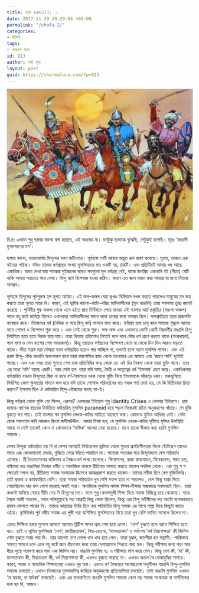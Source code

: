 ```yaml
---
title: ছফা &#8211; ২
date: 2017-11-29 19:29:04 +06:00
permalink: "/chofa-2/"
categories:
- রিভিউ
tags:
- আহমদ ছফা
id: 913
author: শর্মা লুনা
layout: post
guid: https://sharmaluna.com/?p=913
---
```


[![](/assets/images/wp-content/uploads/2017/11/3344221-b0afd5c6b94feac1.jpg)](/assets/images/wp-content/uploads/2017/11/3344221-b0afd5c6b94feac1.jpg)

বি.দ্র: এখানে শুধু ছফার বক্তব্য বলা হয়েছে, এই অধমের না। যতটুকু ছফাকে বুঝেছি, সেটুকুই বলেছি। সূত্রঃ ‘বাঙালী মুসলমানের মন’।

ছফার বক্তব্য, ভারতবর্ষের হিন্দুদের মনন জটিলতর। পূর্ববঙ্গে সেটি আবার অদ্ভূত রূপ ধারণ করেছে। মূলত, তারাও এক বইয়ের পাঠক। যদিও তাদের ধর্মগ্রন্থের সংখ্যা মুসলিমদের মত একটি নয়, চারটি। এবং প্রতিটিরই আবার খণ্ড আছে একাধিক। অথচ দেখা যায় শতকরা দুইজনের ঘরেও সবগুলো মূল ধর্মগ্রন্থ নেই, থাকে জনপ্রিয় একখানি বই (গীতা) যেটি নাকি আবার সবচেয়ে পরে লেখা। হিন্দু ধর্মে বিশেষজ্ঞ হওয়া কঠিন। কারণ এত জ্ঞান হজম করা সাধারণের জন্য নিতান্ত অসম্ভব।

পূর্ববঙ্গে হিন্দুদের পূর্বপুরুষ হল মূলত আর্যরা। এই জল-জঙ্গল ঘেরা ভূখণ্ড নির্বিবাদে দখল করতে পারলেও মানুষের মন জয় করতে তারা মূলত পারে নি। কারণ, এই ভূমির কালো-খাটো-দরিদ্র আদিবাসীদের (মূল বাঙালি) তারা সবসময় তুচ্ছ জ্ঞানই করেছে । পৃথিবীর শুষ্ক অঞ্চল থেকে এসে হঠাত প্রায় নির্বিবাদে পেয়ে যাওয়া এই বাংলার আর্দ্র প্রকৃতির (বাঙলা অঞ্চল) সাথে বহু কষ্টে মানিয়ে নিলেও এখানকার আদিবাসীদের সমান ভাবা তাদের জন্য অসম্ভব ছিল। ফলশ্রুতিতে তারা রাজশক্তি ব্যাবহার করে। নিজেদের ধর্ম (বৈদিক ও পরে হিন্দু ধর্ম) পালনে বাধ্য করে। বর্ণাশ্রম প্রথা চালু করে সমাজে শৃঙ্খলা আনার নামে শোষণ ও নিষ্পেষণ শুরু করে । এবং সেই থেকে শুরু। লক্ষ লক্ষ এবং একসময় কোটি কোটি নিম্নবর্গীয় বাঙালি হিন্দু নির্যাতিত হতে হতে বিরক্ত হয়ে যায়। তারা নিতান্ত প্রতিশোধ নিতেই দলে দলে বৌদ্ধ ধর্ম গ্রহণ করতে থাকে (শংকরাচার্য, পাল বংশ ও সেন বংশের শেষ সময়কাল)। কিন্তু তাতেও বর্ণাশ্রমের নিষ্পেষণ থেমে না থেকে দিন দিন আরও বাড়তে থাকে। ভীত সন্ত্রস্ত নয়া বৌদ্ধরা যখন ধর্মান্তরিত হয়েও পার পাচ্ছিল না, তখনই চলে আসে মুসলিম শাসন। এবং এই প্রথম হিন্দু-বৌদ্ধ বাঙালি অবলোকন করে তারা রাজশক্তির কাছ থেকে তলোয়ার এর আঘাত এবং ‘জানে পানি’ দুটোই পাচ্ছে। এবং এক সময় তারা শুনতে পেল রাজ প্রতিনিধির কাছ থেকে যে: এই চির বৈষম্য থেকে তারা মুক্তি পাবে। তবে এর মধ্যে ‘যদি’ আছে একটি। আর সেটা হল: তারা যদি সাম্য, মৈত্রী ও ভাতৃত্বের ধর্ম ‘ইসলাম’ গ্রহণ করে। একাধিকবার ধর্মান্তরিত বাঙাল বিন্দুমাত্র দ্বিধা না করে বর্ণ-বৈষম্যের নরক থেকে মুক্তি নিয়ে ইসলামকে আঁকড়ে ধরল। মরুভূমিতে নির্বাসিত কোন ক্ষুধার্তের সামনে জল ধরে যদি তাকে পোশাক পরিবর্তনের মত সহজ শর্ত দেয়া হয়, সে কি দ্বিতীয়বার চিন্তা করবে? ইসলাম ছিল ঐ ধর্মান্তরিত হিন্দু-বৌদ্ধদের কাছে তা-ই।

কিন্তু বর্ণপ্রথা থেকে মুক্তি তো মিলল, এরপর? এরপরের ইতিহাস শুধু Identity Crises এ ভোগার ইতিহাস। প্রায় হাজার-খানেক বছরের নির্যাতিত ধর্মান্তরিত মুসলিম paranoid হয়ে পড়ল নিজেরই রচিত অনুকরণের খাঁচায়। সে যুক্তি বুঝতে ভয় পায়। তাই বাংলার সব মুসলিম লেখক-কবির সাহিত্য আবেগে ভরা। কোথাও যুক্তির আধিক্য নেই। সেটা হোক সফলতম কবি নজরুল কিংবা জসীমউদ্দীন। মজার বিষয় হল, যে মুসলিম লেখক-কবির সৃষ্টিতে যুক্তির উপস্থিতি আছে বা বেশি তাকেই কোন না কোনভাবে ‘নাস্তিক’ অ্যাখ্যা দেয়া হয়েছে। মানে তাকে স্বীকার করা হয়নি মুসলিম সমাজে।

যেসব হিন্দুরা ধর্মান্তরিত হয় নি বা যেসব আর্যরাই নির্যাতকের ভূমিকা থেকে শুধরে প্রগতিশীলতার দিকে হেঁটেছেন তাদের সাথে এরা কোনভাবেই মেধায়, বুদ্ধিতে পেরে উঠতে পারছিল না। পনেরো শতকের পরে হিন্দুইজমে বেশ পরিবর্তন এসেছে। শ্রী চৈতন্যদেবের ভক্তিবাদ ও বৈষ্ণব ধর্ম পাখা মেলেছে। বিদ্যাসাগর, রাজা রামমোহন, বিবেকানন্দ, শরত চন্দ্র, বঙ্কিমের মত বাঙালিরা নিজের ধর্মীয় ও সামাজিক মানসে রীতিমত আঘাত করতে থাকেন সবদিক থেকে। এরা শুধু স্ব স্ব ক্ষেত্রেই সফল নয়, রীতিমত সমাজ সংস্কারক হিসেবে আত্মপ্রকাশ করতে থাকেন। তাদের মনীষা ছিল বেশ যুক্তিনির্ভর। তাই প্রভাব ও কার্যকারিতা বেশি। তারা সমাজ পরিবর্তনে খুব বেশি সফল হতে না পারলেও , বেশ কিছু ধাক্কা দিতে পেরেছিলেন যার ফল ভোগ করেছে সবাই পরে। অন্যদিকে মুসলিম সমাজ শিক্ষা-দীক্ষায় অন্ধকারে সবসময়ই ছিল। তারা কখনই মানিয়ে নেয়ার নীতি নেয় নি হিন্দুদের মত। ফলে শুধু কেবলামুখী শিক্ষা নিয়ে সমাজ বিচ্ছিন্ন হয়ে থেকেছে। স্যার সৈয়দ আলী আহমদ , নবাব সলিমুল্লাহ’র মত আগ্রহী কিছু লোক ছিলেন, কিন্তু এরা হিন্দু মনীষীদের মত অতটা ব্যাপকাকারে প্রভাব ফেলতে পারেন নি। তাদের আগ্রহের ভিত্তি ছিল নব্য পরিবর্তিত হিন্দু সমাজ এর সাথে পাল্লা দিয়ে কিছুটা জাতে ওঠার। কৃষিনির্ভর পূর্ব বঙ্গীয় সমাজ এর লুঙ্গী পরা অশিক্ষিত মুসলিমদের নিয়ে তারা খুব বেশি ভাবিত আসলে ছিলেন না।

এদের শিক্ষিত হবার সুযোগ আসতে আসতে ব্রিটিশ শাসন প্রায় শেষ হয়ে এলো। ‘দেশ’ বুঝতে হলে আগে শিক্ষিত হতে হয়। তাই এ ভূমির মুসলিমরা ‘দেশ’, জাতীয়তাবাদ’, বিশ্ব-চেতনা, ‘মানবতাবাদ’ ও সর্বশেষ ‘ধর্ম নিরপেক্ষতা’ কী জিনিস সেটা বুঝতে সময় পায় নি। তার আগেই দেশ ভেঙ্গে খান খান হয়ে গেল। তারা বুঝল, স্বদেশীরা হল সন্ত্রাসী। পাকিস্তান সমস্যা সামনে চলে এলে বহু কষ্টে জান বাঁচানোর জন্য তারা দেশাত্মবোধ শিখতে বাধ্য হল। কিন্তু পরীক্ষার জন্য পড়া আর ধীরে সুস্থে গবেষণা করে পড়া এক জিনিস নয়। বাঙালি মুসলিম ৭১ এ পরীক্ষায় পাশ করে গেল। কিন্তু দেশ কী, ‘মা’ কী, মানবতাবাদ কী, বিশ্বচেতনা কী, ধর্ম নিরপেক্ষতা কী, এখনও বুঝতে পারছে না। এখনও অতল থৈ বোঝাবুঝির সাগরে। কারণ, সহজ ও স্বাভাবিক শিক্ষাব্যবস্থা এখনও দূর অস্ত। এখনও বর্ণ বৈষম্যের অগোছালো অনুশীলন বাঙালি হিন্দু-মুসলিম সমাজে চলছেই। এখনও নিজেদের মুসলমানিত্ব জাহিরে অনুকরণের প্রতিযোগিতা চলছেই। তাই বাঙালি মুসলিম এখনও ‘না ঘরকা, না ঘাটকা’ থাকছেই। এবং এর ফলশ্রুতিতে বাঙালি মুসলিম সমাজে কোন বড় সমাজ সংস্কারক বা দার্শনিকের জন্ম হয় নি, আজও।
